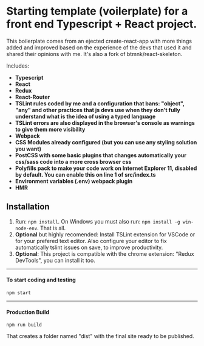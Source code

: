 # Starting template (voilerplate) for a front end Typescript + React project. 

This boilerplate comes from an ejected create-react-app with more things added and improved based on the experience of the devs that used it and shared their opinions with me. It's also a fork of btmnk/react-skeleton.

Includes:
- **Typescript**
- **React**
- **Redux**
- **React-Router**
- **TSLint rules coded by me and a configuration that bans: "object", "any" and other practices that js devs use when they don't fully understand what is the idea of using a typed language**
- **TSLint errors are also displayed in the browser's console as warnings to give them more visibility**
- **Webpack** 
- **CSS Modules already configured (but you can use any styling solution you want)**
- **PostCSS with some basic plugins that changes automatically your css/sass code into a more cross browser css**
- **Polyfills pack to make your code work on Internet Explorer 11, disabled by default. You can enable this on line 1 of src/index.ts**
- **Environment variables (.env) webpack plugin**
- **HMR**

## Installation

1. Run: `npm install`. On Windows you must also run: `npm install -g win-node-env`. That is all.
2. **Optional** but highly recomended: Install TSLint extension for VSCode or for your prefered text editor. Also configure your editor to fix automatically tslint issues on save, to improve productivity.
3. **Optional**: This project is compatible with the chrome extension: "Redux DevTools", you can install it too.

----

#### To start coding and testing

```
npm start
```

----

#### Production Build

```
npm run build
```

That creates a folder named "dist" with the final site ready to be published.
